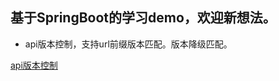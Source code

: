 ## 基于SpringBoot的学习demo，欢迎新想法。

- api版本控制，支持url前缀版本匹配。版本降级匹配。

[api版本控制](https://github.com/RavenHuo/SpringAttempt/tree/master/raven-version-control/)


